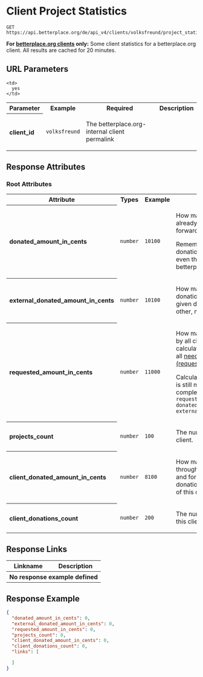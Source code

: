
# Client Project Statistics

```Cirru
GET https://api.betterplace.org/de/api_v4/clients/volksfreund/project_statistics.json
```

**For [betterplace.org clients](../README.md#client-api) only:**
Some client statistics for a betterplace.org client. All results are cached for 20 minutes.


## URL Parameters

<table>
  <tr>
    <th>Parameter</th>
    <th>Example</th>
    <th>Required</th>
    <th>Description</th>
  </tr>
  <tr>
    <th align="left">client_id</th>
    <td><code>volksfreund</code></td>

    <td>
      yes
    </td>
<td>

The betterplace.org-internal client permalink

</td>
  </tr>
</table>


## Response Attributes


### Root Attributes

  <table>
    <tr>
      <th>Attribute</th>
      <th>Types</th>
      <th>Example</th>
      <th>Description</th>
    </tr>
    <tr>
      <th align="left">donated_amount_in_cents</th>
      <td><code>number</code></td>
      <td><code>10100</code></td>
<td>

How many cents are donated already through user donations or forwardings
to all client projects.

Remember: This includes all donations to projects of this client even those
that are donated via betterplace.org or other channels.


</td>
    </tr>
    <tr>
      <th align="left">external_donated_amount_in_cents</th>
      <td><code>number</code></td>
      <td><code>10100</code></td>
<td>

How many cents are external donations, that means they were given directly
to the project on other, non-betterplace channels.


</td>
    </tr>
    <tr>
      <th align="left">requested_amount_in_cents</th>
      <td><code>number</code></td>
      <td><code>11000</code></td>
<td>

How many cents were requested by all client projects in total.
This calculation is based on the sum of all
<a href="need_details.md">needs (requested_amount_in_cents)</a>.

Calculate the amount of cents that is still missing until all projects
are completed like this:
  `requested_amount_in_cents - donated_amount_in_cents - external_donated_amount_in_cents`


</td>
    </tr>
    <tr>
      <th align="left">projects_count</th>
      <td><code>number</code></td>
      <td><code>100</code></td>
<td>

The number of <a href="projects_list.md">projects</a> of this client.


</td>
    </tr>
    <tr>
      <th align="left">client_donated_amount_in_cents</th>
      <td><code>number</code></td>
      <td><code>8100</code></td>
<td>

How many cents are donated through the client's donation page and forwarded
from the clients donation pool or matching funds of this client.


</td>
    </tr>
    <tr>
      <th align="left">client_donations_count</th>
      <td><code>number</code></td>
      <td><code>200</code></td>
<td>

The number of <a href="client_donations_list.md">client donations</a> for this client.


</td>
    </tr>
  </table>
</table>

## Response Links

<table>
  <tr>
    <th>Linkname</th>
    <th>Description</th>
  </tr>
  <th colspan="2">No response example defined</th>
</table>

## Response Example

```json
{
  "donated_amount_in_cents": 0,
  "external_donated_amount_in_cents": 0,
  "requested_amount_in_cents": 0,
  "projects_count": 0,
  "client_donated_amount_in_cents": 0,
  "client_donations_count": 0,
  "links": [

  ]
}
```

